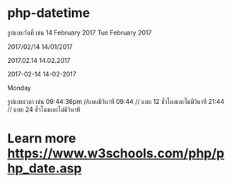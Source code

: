 # php-datetime
รูปแบบวันที่ เช่น
14 February 2017
Tue February 2017

2017/02/14
14/01/2017 

2017.02.14
14.02.2017

2017-02-14
14-02-2017

Monday 


รูปแบบเวลา เช่น
09:44:36pm //แบบมีวินาที
09:44 // แบบ 12 ชั่วโมงและไม่มีวินาที
21:44 // แบบ 24 ชั่วโมงและไม่มีวินาที

# Learn more https://www.w3schools.com/php/php_date.asp


